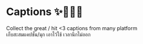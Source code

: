 # Captions ✨🎨👩‍🚀
Collect the great / hit &lt;3 captions from many platform
<br>เก็บสะสมแคปชั่น/มุก เอาไว้ใช้ เวลานึกไม่ออก
